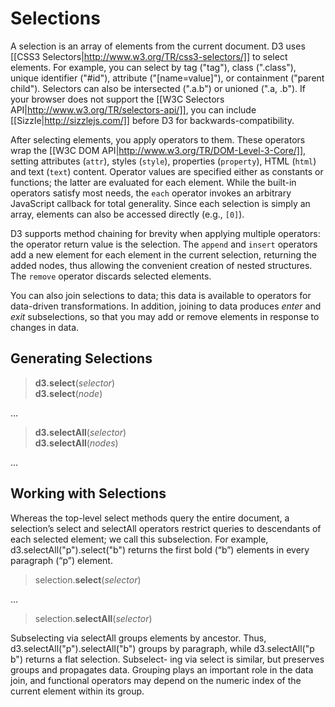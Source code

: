 # Selections

A selection is an array of elements from the current document. D3 uses [[CSS3 Selectors|http://www.w3.org/TR/css3-selectors/]] to select elements. For example, you can select by tag ("tag"), class (".class"), unique identifier ("#id"), attribute ("[name=value]"), or containment ("parent child"). Selectors can also be intersected (".a.b") or unioned (".a, .b"). If your browser does not support the [[W3C Selectors API|http://www.w3.org/TR/selectors-api/]], you can include [[Sizzle|http://sizzlejs.com/]] before D3 for backwards-compatibility.

After selecting elements, you apply operators to them. These operators wrap the [[W3C DOM API|http://www.w3.org/TR/DOM-Level-3-Core/]], setting attributes (`attr`), styles (`style`), properties (`property`), HTML (`html`) and text (`text`) content. Operator values are specified either as constants or functions; the latter are evaluated for each element. While the built-in operators satisfy most needs, the `each` operator invokes an arbitrary JavaScript callback for total generality. Since each selection is simply an array, elements can also be accessed directly (e.g., `[0]`).

D3 supports method chaining for brevity when applying multiple operators: the operator return value is the selection. The `append` and `insert` operators add a new element for each element in the current selection, returning the added nodes, thus allowing the convenient creation of nested structures. The `remove` operator discards selected elements.

You can also join selections to data; this data is available to operators for data-driven transformations. In addition, joining to data produces *enter* and *exit* subselections, so that you may add or remove elements in response to changes in data.

## Generating Selections

> <b>d3.select</b>(<i>selector</i>) <a name="d3_select"></a><br>
> <b>d3.select</b>(<i>node</i>)

…

> <b>d3.selectAll</b>(<i>selector</i>) <a name="d3_selectAll"></a><br>
> <b>d3.selectAll</b>(<i>nodes</i>)

…

## Working with Selections

Whereas the top-level select methods query the entire document, a selection’s select and selectAll operators restrict queries to descendants of each selected element; we call this subselection. For example, d3.selectAll("p").select("b") returns the first bold (“b”) elements in every paragraph (“p”) element.

> selection.<b>select</b>(<i>selector</i>)

…

> selection.<b>selectAll</b>(<i>selector</i>)

Subselecting via selectAll groups elements by ancestor. Thus, d3.selectAll("p").selectAll("b") groups by paragraph, while d3.selectAll("p b") returns a flat selection. Subselect- ing via select is similar, but preserves groups and propagates data. Grouping plays an important role in the data join, and functional operators may depend on the numeric index of the current element within its group.
